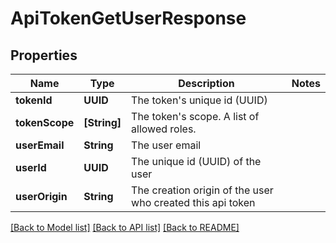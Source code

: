 # ApiTokenGetUserResponse

## Properties
Name | Type | Description | Notes
------------ | ------------- | ------------- | -------------
**tokenId** | **UUID** | The token&#39;s unique id (UUID) | 
**tokenScope** | **[String]** | The token&#39;s scope. A list of allowed roles. | 
**userEmail** | **String** | The user email | 
**userId** | **UUID** | The unique id (UUID) of the user | 
**userOrigin** | **String** | The creation origin of the user who created this api token | 

[[Back to Model list]](../README.md#documentation-for-models) [[Back to API list]](../README.md#documentation-for-api-endpoints) [[Back to README]](../README.md)


